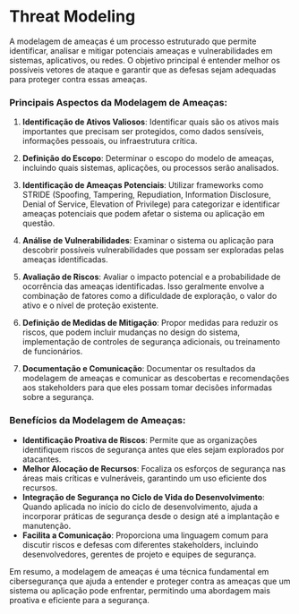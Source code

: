 # Threat Modeling

A modelagem de ameaças é um processo estruturado que permite identificar, analisar e mitigar potenciais ameaças e vulnerabilidades em sistemas, aplicativos, ou redes. O objetivo principal é entender melhor os possíveis vetores de ataque e garantir que as defesas sejam adequadas para proteger contra essas ameaças.

### Principais Aspectos da Modelagem de Ameaças:

1. **Identificação de Ativos Valiosos**: Identificar quais são os ativos mais importantes que precisam ser protegidos, como dados sensíveis, informações pessoais, ou infraestrutura crítica.

2. **Definição do Escopo**: Determinar o escopo do modelo de ameaças, incluindo quais sistemas, aplicações, ou processos serão analisados.

3. **Identificação de Ameaças Potenciais**: Utilizar frameworks como STRIDE (Spoofing, Tampering, Repudiation, Information Disclosure, Denial of Service, Elevation of Privilege) para categorizar e identificar ameaças potenciais que podem afetar o sistema ou aplicação em questão.

4. **Análise de Vulnerabilidades**: Examinar o sistema ou aplicação para descobrir possíveis vulnerabilidades que possam ser exploradas pelas ameaças identificadas.

5. **Avaliação de Riscos**: Avaliar o impacto potencial e a probabilidade de ocorrência das ameaças identificadas. Isso geralmente envolve a combinação de fatores como a dificuldade de exploração, o valor do ativo e o nível de proteção existente.

6. **Definição de Medidas de Mitigação**: Propor medidas para reduzir os riscos, que podem incluir mudanças no design do sistema, implementação de controles de segurança adicionais, ou treinamento de funcionários.

7. **Documentação e Comunicação**: Documentar os resultados da modelagem de ameaças e comunicar as descobertas e recomendações aos stakeholders para que eles possam tomar decisões informadas sobre a segurança.

### Benefícios da Modelagem de Ameaças:

- **Identificação Proativa de Riscos**: Permite que as organizações identifiquem riscos de segurança antes que eles sejam explorados por atacantes.
- **Melhor Alocação de Recursos**: Focaliza os esforços de segurança nas áreas mais críticas e vulneráveis, garantindo um uso eficiente dos recursos.
- **Integração de Segurança no Ciclo de Vida do Desenvolvimento**: Quando aplicada no início do ciclo de desenvolvimento, ajuda a incorporar práticas de segurança desde o design até a implantação e manutenção.
- **Facilita a Comunicação**: Proporciona uma linguagem comum para discutir riscos e defesas com diferentes stakeholders, incluindo desenvolvedores, gerentes de projeto e equipes de segurança.

Em resumo, a modelagem de ameaças é uma técnica fundamental em cibersegurança que ajuda a entender e proteger contra as ameaças que um sistema ou aplicação pode enfrentar, permitindo uma abordagem mais proativa e eficiente para a segurança.